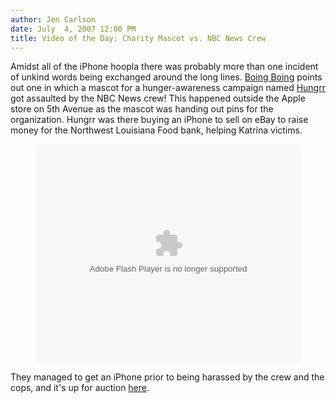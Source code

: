 ```yaml
---
author: Jen Carlson
date: July  4, 2007 12:00 PM
title: Video of the Day: Charity Mascot vs. NBC News Crew
---
```


<p>Amidst all of the iPhone hoopla there was probably more than one incident of unkind words being exchanged around the long lines. <a href="https://web.archive.org/web/20120222164520/http://www.boingboing.net/2007/07/03/nbc_news_producer_ge.html">Boing Boing</a> points out one in which a mascot for a hunger-awareness campaign named <a href="https://web.archive.org/web/20120222164520/http://hungrr.com/">Hungrr</a> got assaulted by the NBC News crew! This happened outside the Apple store on 5th Avenue as the mascot was handing out pins for the organization. Hungrr was there buying an iPhone to sell on eBay to raise money for the Northwest Louisiana Food bank, helping Katrina victims.</p>

<p align="center"><object width="425" height="350"><param name="movie" value="http://www.youtube.com/v/nrfro136Pso"><param name="wmode" value="transparent"><embed src="https://web.archive.org/web/20120222164520oe_/http://www.youtube.com/v/nrfro136Pso" type="application/x-shockwave-flash" wmode="transparent" width="425" height="350"></object></p><p>
They managed to get an iPhone prior to being harassed by the crew and the cops, and it&apos;s up for auction <a href="https://web.archive.org/web/20120222164520/http://cgi.ebay.com/ws/eBayISAPI.dll?ViewItem&amp;item=220126913661">here</a>. </p>